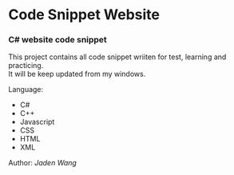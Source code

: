# Code Snippet Website

### C# website code snippet

This project contains all code snippet wriiten for test, learning and practicing.  
It will be keep updated from my windows.

Language:
  * C#
  * C++
  * Javascript
  * CSS
  * HTML
  * XML
  
Author: *Jaden Wang*


